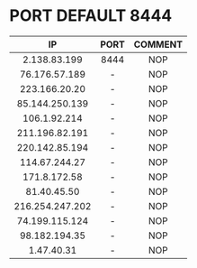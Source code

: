 # PORT DEFAULT 8444

| IP	| PORT| COMMENT |
| :------: | :------: | :------: |
| 2.138.83.199 | 8444 | NOP |
| 76.176.57.189 | -  | NOP |
| 223.166.20.20 | - | NOP |
| 85.144.250.139 | - | NOP |
| 106.1.92.214 | - | NOP |
| 211.196.82.191 | - | NOP |
| 220.142.85.194 | - | NOP |
| 114.67.244.27 | - | NOP |
| 171.8.172.58 | - | NOP |
| 81.40.45.50 | - | NOP |
| 216.254.247.202 | - | NOP |
| 74.199.115.124 | - | NOP |
| 98.182.194.35 | - | NOP |
| 1.47.40.31 | - | NOP |
